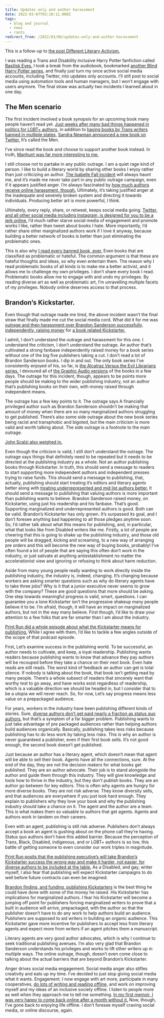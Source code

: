 ```yaml
---
title: Updates only and author harassment
date: 2022-03-07T03:10:11.000Z
tags:
  - blog and journal
  - news
  - rants
redirect_from: /2022/03/06/updates-only-and-author-harassment
---
```


This is a follow-up to [the post Different Literary Activism.](/posts/5328)

I was reading a Trans and Disability inclusive Harry Potter fanfiction called [Basilisk Eyes.](https://archiveofourown.org/works/16269131) I took a break from the audiobook, bookmarked [another Blind Harry Potter series,](https://archiveofourown.org/series/1591198) and finally just turn my once active social media accounts, including Twitter, into updates only accounts. I’ll still post to social media using automation tools and human managers, but I won’t engage with users anymore. The final straw was actually two incidents I learned about in one day.

## The Men scenario

The first incident involved a book synopsis for an upcoming book many people haven’t read yet. [Just weeks after many bad things happened in politics for LGBT+ authors,](https://www.myfloridahouse.gov/Sections/Bills/billsdetail.aspx?BillId=76545) in addition to [having books by Trans writers banned in multiple states,](https://www.washingtonpost.com/opinions/2021/10/29/schools-are-banning-my-book-queer-kids-need-queer-stories/) [Sandra Newman announced a new book on Twitter.](https://twitter.com/sannewman/status/1500177352420175874) It’s called the Men.

I’ve since read the book and choose to support another book instead. In truth, [Manhunt was far more interesting to me.](https://us.macmillan.com/books/9781250794642/manhunt)

I still choose not to partake in any public outrage. I am a quiet rage kind of person. I like to build a literary world by sharing other books I enjoy rather than just criticizing an author. [The Isabelle Fall incident](/posts/4713) will always haunt me, and it’s made me never take part in any public outrage campaign, even if it appears justified anger. I’m always fascinated by [how much authors receive online harassment, though.](https://www.kacencallender.com/post/wip-social-media-and-mental-health) Ultimately, it’s taking justified anger at the inadequate and severely broken system and directing it towards individuals. Producing better art is more powerful, I think.

Ultimately, every reply, share, or retweet, keeps social media going. [Twitter, and all other social media including Instagram, is designed for you to be a jerk online.](https://www.wired.com/story/social-media-harassment-platforms/) I’d much rather starve social media of engagement and promote works I like, rather than tweet about books I hate. More importantly, I’d rather share other marginalized authors work if I love it anyway, because building a better network of books is better than just eliminating the problematic ones.

This is also why [I read every banned book, ever.](https://bannedbooks.library.cmu.edu/directory-of-books/) Even books that are classified as problematic or hateful. The common argument is that these are hateful thoughts and ideas, so why even entertain them. The reason why I read problematic books of all kinds is to make me a better activist, and it allows me to challenge my own privileges. I don’t share every book I read. Problematic books allow me to engage with and undo my privileges. By reading diverse art as well as problematic art, I’m unravelling multiple facets of my privileges. Nobody online deserves access to that process.

## Brandon’s Kickstarter.

Even though that outrage made me tired, the above incident wasn’t the final straw that finally made me cut the social media cord. What did it for me was [outrage and then harassment over Brandon Sanderson successfully, independently, raising money](https://slate.com/culture/2022/03/brandon-sanderson-kickstarter-criticism-why-writers-are-upset-about-his-record-setting-campaign.html) for [a book related Kickstarter.](https://www.kickstarter.com/projects/dragonsteel/surprise-four-secret-novels-by-brandon-sanderson?ref=ap1c6r)

I admit, I don’t understand the outrage and harassment for this one. I understand the criticism, I don’t understand the outrage. An author that’s cultivated a strong fanbase independently raised money for a book series without one of the big five publishers taking a cut. I don’t read a lot of Brandon Sanderson books. I dip in and out. The only book series I’ve consistently enjoyed of his, so far, is [the Alcatraz Versus the Evil Librarians series.](https://www.brandonsanderson.com/alcatraz-vs-the-evil-librarians-series/) I devoured all of [the Graphic Audio versions](https://www.graphicaudio.net/alcatraz-series-set.html) of the books in a few days. The outrage for this incident, though, appears to be points more people should be making to the wider publishing industry, not an author that’s publishing books on their own, with money raised through independent means.

The outrage has a few key points to it. The outrage says A financially privileged author such as Brandon Sanderson shouldn’t be making that amount of money when there are so many marginalized authors struggling to get published. There’s also some side outrage about the new book series being racist and transphobic and bigoted, but the main criticism is more valid and worth talking about. The side outrage is a footnote to the main outrage.

[John Scalzi also weighed in.](https://whatever.scalzi.com/2022/03/01/very-quick-thoughts-on-brandon-sandersons-mega-kickstarter/#comment-909107)

Even though the criticism is valid, I still don’t understand the outrage. The outrage says things that definitely need to be repeated but it needs to be directed at the publishing industry as a whole. Not an author publishing books through Kickstarter. In truth, this should send a message to readers to start supporting more independent authors and independent presses trying to raise funds. This should send a message to publishing, that, actually, publishing should start treating it’s editors and literary agents better along with [treating underrepresented and mid list authors better.](https://docs.google.com/spreadsheets/d/1Xsx6rKJtafa8f_prlYYD3zRxaXYVDaPXbasvt_iA2vA/htmlview?pru=AAABcrmKYhg*ATaByrm8IcfLO57THcAKFA#gid=1798364047) It should send a message to publishing that valuing authors is more important than publishing wants to believe. Brandon Sanderson raised money, on Kickstarter, using just his readership and his fanbase. That’s good. Supporting marginalized and underrepresented authors is good. Both can be valid. Brandon’s Kickstarter has only grown. It’s surpassed its goal, and I don’t foresee anything bad happening to all those pledges anytime soon. So, I’d rather talk about what this means for publishing, and, in particular, what that looks like from Disabled writers like me. Firstly, a lot of people are cheering that this is going to shake up the publishing industry, and those old people will be dragged, kicking and screaming, to a new way of arranging pre orders and this will become the new way of buying books, probably! I’ve often found a lot of people that are saying this often don’t work in the industry, or just salivate at anything antiestablishment no matter the accelerationist view and ignoring or refusing to think about harm reduction.

Aside from many young people really wanting to work directly inside the publishing industry, the industry is, indeed, changing. It’s changing because workers are asking smarter questions such as why do literary agents have to take three jobs? Why is it that a junior executive never seems to grow with the company? These are good questions that more should be asking. One step towards meaningful progress is valid, smart, questions. I can guarantee you a lone Kickstarter isn’t the progressive shakeup many people believe it to be. I’m afraid, though, it will have an impact on marginalized authors, but not in the way many believe. First though, I’d like to draw your attention to a few folks that are far smarter than I am about the industry.

[Print Run did a whole episode about what the Kickstarter means for publishing.](https://soundcloud.com/printrunpodcast/episode-148all-the-wrong-lessons) While I agree with them, I’d like to tackle a few angles outside of the scope of that podcast episode.

First, Let’s examine success in the publishing world. To be successful, an author needs to cultivate, and keep, a loyal readership. Publishing wants readers because publishing wants to know that advance they pay authors will be recouped before they take a chance on their next book. Even hate reads are still reads. The worst kind of feedback an author can get is total silence. If nobody is talking about the book, that book isn’t getting read by many people. There’s a whole subsect of readers that sincerely want that worthy test to go away, and have works exist regardless of readership, which is a valuable direction we should be headed in, but I consider that to be a utopia we will never reach. So, for now, Let’s say progress means less value on a prepackaged audience.

For years, workers in the industry have been publishing different kinds of stories. Sure, [diverse authors don’t get paid nearly a fraction as status quo authors,](https://docs.google.com/spreadsheets/d/1Xsx6rKJtafa8f_prlYYD3zRxaXYVDaPXbasvt_iA2vA/htmlview?pru=AAABcrmKYhg*ATaByrm8IcfLO57THcAKFA#gid=1798364047) but that’s a symptom of a far bigger problem. Publishing wants to just take advantage of pre packaged audiences rather than helping authors build audiences organically. Basically, publishing takes less risks because publishing has to do less work by taking less risks. This is why an author is never guaranteed a publisher, even if their first book sells. It’s not good enough, the second book doesn’t get published.

Just because an author has a literary agent, which doesn’t mean that agent will be able to sell their book. Agents have all the connections, sure. At the end of the day, they are not the decision makers for what books get published. They are an author advocate. Their job is to stand alongside the author and guide them through this industry. They will give knowledge and tools how to thrive in the industry, but they don’t publish books. They are an author go between for key editors. This is often why agents are hungry for more diverse books. They are not risk adverse. They know diversity sells, and that audiences are everywhere if you just look hard enough. They explain to publishers why they love your book and why the publishing industry should take a chance on it. The agent and the author are a team. This is what makes them so valuable to authors that get agents. Agents and authors work in tandem on their careers.

Even with an agent, publishing is still risk adverse. Publishers don’t always accept a book an agent is gushing about on the phone call they’re having. Status quo authors don’t have this added barrier. Because the perception of Trans, Black, Disabled, indigenous, and or LGBT+ authors is so low, this battle of getting someone to even consider our work triples in magnitude.

[Print Run posits that the publishing executive’s will take Brandon’s Kickstarter success the wrong way and make it harder, not easier, for diverse authors to be included at the table.](https://soundcloud.com/printrunpodcast/episode-148all-the-wrong-lessons) As a Disabled, and gay, writer myself, I also fear that publishing will expect Kickstarter campaigns to do well before future contracts can even be imagined.

[Brandon finding, and funding, publishing Kickstarters](https://www.youtube.com/watch?v=TVdZ018gsRw) is the best thing he could have done with some of the money he raised. His Kickstarter has implications for marginalized authors. I fear his Kickstarter will become a jumping off point for publishers forcing marginalized writers to prove that a built in audience will arrive, prepackaged, with the author so that the publisher doesn’t have to do any work to help authors build an audience. Publishers are supposed to aid writers in building an organic audience. This Kickstarter gave more incentive for publishers to accept less from literary agents and expect more from writers if an agent pitches them a manuscript.

Literary agents are very good author advocates, which is why I continue to seek traditional publishing avenues. I’m also very glad that Brandon Sanderson understands his privileges and works to lift other writers up in multiple ways. The online outrage, though, doesn’t even come close to talking about the actual barriers that are beyond Brandon’s Kickstarter.

Anger drives social media engagement. Social media anger also stifles creativity and eats up my time. I’ve decided to just stop giving social media what it wants. Engagement. I now engage with art more, participate in many cooperatives, [do lots of writing and reading offline,](/writings) and work on improving myself and my ideas of an inclusive society offline. I listen to people more as well when they approach me to tell me something. [In my first memoir, I was very happy to come back online after a month without it.](/posts/2808) Now, though, I’ve gone back to enjoying life offline. I don’t foresee myself craving social media, or online discourse, again.
